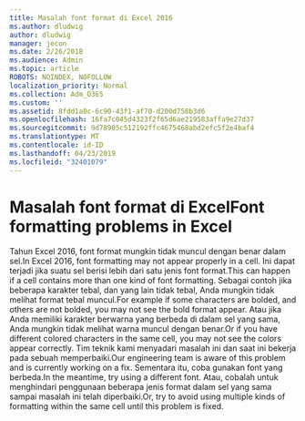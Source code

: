 ```yaml
---
title: Masalah font format di Excel 2016
ms.author: dludwig
author: dludwig
manager: jecon
ms.date: 2/26/2018
ms.audience: Admin
ms.topic: article
ROBOTS: NOINDEX, NOFOLLOW
localization_priority: Normal
ms.collection: Adm_O365
ms.custom: ''
ms.assetid: 8fdd1a0c-6c90-43f1-af70-d200d758b3d6
ms.openlocfilehash: 16fa7c045d4323f2f65d6ae219583affa9e27d37
ms.sourcegitcommit: 9d78905c512192ffc4675468abd2efc5f2e4baf4
ms.translationtype: MT
ms.contentlocale: id-ID
ms.lasthandoff: 04/23/2019
ms.locfileid: "32401079"
---
```

# <a name="font-formatting-problems-in-excel"></a><span data-ttu-id="cc901-102">Masalah font format di Excel</span><span class="sxs-lookup"><span data-stu-id="cc901-102">Font formatting problems in Excel</span></span>

<span data-ttu-id="cc901-103">Tahun Excel 2016, font format mungkin tidak muncul dengan benar dalam sel.</span><span class="sxs-lookup"><span data-stu-id="cc901-103">In Excel 2016, font formatting may not appear properly in a cell.</span></span> <span data-ttu-id="cc901-104">Ini dapat terjadi jika suatu sel berisi lebih dari satu jenis font format.</span><span class="sxs-lookup"><span data-stu-id="cc901-104">This can happen if a cell contains more than one kind of font formatting.</span></span> <span data-ttu-id="cc901-105">Sebagai contoh jika beberapa karakter tebal, dan yang lain tidak tebal, Anda mungkin tidak melihat format tebal muncul.</span><span class="sxs-lookup"><span data-stu-id="cc901-105">For example if some characters are bolded, and others are not bolded, you may not see the bold format appear.</span></span> <span data-ttu-id="cc901-106">Atau jika Anda memiliki karakter berwarna yang berbeda di dalam sel yang sama, Anda mungkin tidak melihat warna muncul dengan benar.</span><span class="sxs-lookup"><span data-stu-id="cc901-106">Or if you have different colored characters in the same cell, you may not see the colors appear correctly.</span></span> <span data-ttu-id="cc901-107">Tim teknik kami menyadari masalah ini dan saat ini bekerja pada sebuah memperbaiki.</span><span class="sxs-lookup"><span data-stu-id="cc901-107">Our engineering team is aware of this problem and is currently working on a fix.</span></span> <span data-ttu-id="cc901-108">Sementara itu, coba gunakan font yang berbeda.</span><span class="sxs-lookup"><span data-stu-id="cc901-108">In the meantime, try using a different font.</span></span> <span data-ttu-id="cc901-109">Atau, cobalah untuk menghindari penggunaan beberapa jenis format dalam sel yang sama sampai masalah ini telah diperbaiki.</span><span class="sxs-lookup"><span data-stu-id="cc901-109">Or, try to avoid using multiple kinds of formatting within the same cell until this problem is fixed.</span></span> 
  

